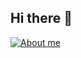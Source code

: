 ## Hi there 👋

<!--
**Wodsfort/Wodsfort** is a ✨ _special_ ✨ repository because its `README.md` (this file) appears on your GitHub profile.-->

[![About me](https://github-readme-stats.vercel.app/api?username=wodsfort&show_icons=true)](github.com/wodsfort)
